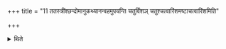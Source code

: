 +++
title = "11 ततस्त्रींश्छन्दोमानुकथ्यानन्वहमुपयन्ति चतुर्विंशञ् चतुश्चत्वारिंशमष्टाचत्वारिंशमिति"

+++

<details><summary>थिते</summary>

ततस्त्रींश्छन्दोमानुकथ्यानन्वहमुपयन्ति । चतुर्विंशं चतुश्चत्वारिंशमष्टाचत्वारिंशमिति ११
</details>
